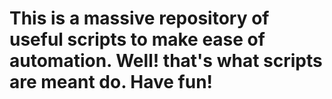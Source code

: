 # This is a massive repository of useful scripts to make ease of automation. Well! that's what scripts are meant do. Have fun!
